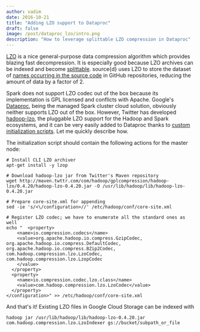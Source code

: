 ```yaml
---
author: vadim
date: 2016-10-21
title: "Adding LZO support to Dataproc"
draft: false
image: /post/dataproc_lzo/intro.png
description: "How to leverage splittable LZO compression in Dataproc"
---
```

[LZO](https://en.wikipedia.org/wiki/Lempel%E2%80%93Ziv%E2%80%93Oberhumer) is a nice
general-purpose data compression algorithm which provides blazing fast decompression.
It is especially good because LZO archives can be indexed and become
[splittable](http://stackoverflow.com/questions/34208051/when-are-files-splittable).
source{d} uses LZO to store the dataset of [names occurring in the source code](http://blog.sourced.tech/post/github_topic_modeling/)
in GitHub repositories, reducing the amount of data by a factor of 2.

Spark does not support LZO codec out of the box because its implementation
is GPL licensed and conflicts with Apache. Google's [Dataproc](https://cloud.google.com/dataproc/),
being the managed Spark cluster cloud solution, obviously neither supports LZO out of the box.
However, Twitter has developed
[hadoop-lzo](https://github.com/twitter/hadoop-lzo), the pluggable LZO support
for the Hadoop and Spark ecosystems, and it can be very easily added to Dataproc thanks
to [custom initialization scripts](https://cloud.google.com/dataproc/docs/concepts/init-actions).
Let me quickly describe how.

The initialization script should contain the following actions for the master node:
```
# Install CLI LZO archiver
apt-get install -y lzop

# Download hadoop-lzo jar from Twitter's Maven repository
wget http://maven.twttr.com/com/hadoop/gplcompression/hadoop-lzo/0.4.20/hadoop-lzo-0.4.20.jar -O /usr/lib/hadoop/lib/hadoop-lzo-0.4.20.jar

# Prepare core-site.xml for appending
sed -ie 's/<\/configuration>//' /etc/hadoop/conf/core-site.xml

# Register LZO codec; we have to enumerate all the standard ones as well
echo "  <property>
    <name>io.compression.codecs</name>
    <value>org.apache.hadoop.io.compress.GzipCodec, org.apache.hadoop.io.compress.DefaultCodec, org.apache.hadoop.io.compress.BZip2Codec, com.hadoop.compression.lzo.LzoCodec, com.hadoop.compression.lzo.LzopCodec
    </value>
  </property>
  <property>
    <name>io.compression.codec.lzo.class</name>
    <value>com.hadoop.compression.lzo.LzoCodec</value>
  </property>
</configuration>" >> /etc/hadoop/conf/core-site.xml
```
And that's it! Existing LZO files in Google Cloud Storage can be indexed with
```
hadoop jar /usr/lib/hadoop/lib/hadoop-lzo-0.4.20.jar com.hadoop.compression.lzo.LzoIndexer gs://bucket/subpath_or_file
```
